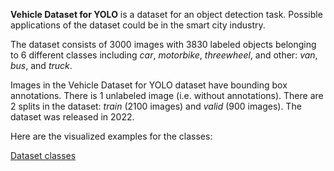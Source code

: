 **Vehicle Dataset for YOLO** is a dataset for an object detection task. Possible applications of the dataset could be in the smart city industry. 

The dataset consists of 3000 images with 3830 labeled objects belonging to 6 different classes including *car*, *motorbike*, *threewheel*, and other: *van*, *bus*, and *truck*.

Images in the Vehicle Dataset for YOLO dataset have bounding box annotations. There is 1 unlabeled image (i.e. without annotations). There are 2 splits in the dataset: *train* (2100 images) and *valid* (900 images). The dataset was released in 2022.

Here are the visualized examples for the classes:

[Dataset classes](https://github.com/dataset-ninja/vehicle-dataset-for-yolo/raw/main/visualizations/classes_preview.webm)
